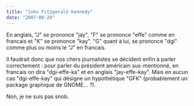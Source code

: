 ```yaml
---
title: "John Fitzgerald Kennedy"
date: "2007-08-29"
---
```


En anglais, "J" se prononce "jay", "F" se prononce "effe" comme en francais et "K" se prononce "kay". "G" quant à lui, se prononce "dgi" comme plus ou moins le "J" en francais.

Il faudrait donc que nos chers journalistes se décident enfin à parler correctement : pour parler du président américain sus-mentionné, en francais on dira "dgi-effe-ka" et en anglais "jay-effe-kay". Mais en aucun cas "dgi-effe-kay" qui désigne un hypothétique "GFK" (probablement un package graphique de GNOME... ?).

Non, je ne suis pas snob.
